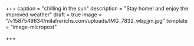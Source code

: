 +++
caption = "chilling in the sun"
description = "Stay home! and enjoy the improved weather"
draft = true
image = "/v1587549634/milafrerichs.com/uploads/IMG_7832_wbpjjm.jpg"
template = "image-micropost"

+++

